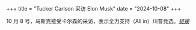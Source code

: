 +++
title = "Tucker Carlson 采访 Elon Musk"
date = "2024-10-08"
+++

10 月 8 号，马斯克接受卡尔森的采访，表示全力支持（All in）川普竞选。*[链接](https://x.com/TuckerCarlson/status/1843375397024485778)*

<!--more-->

